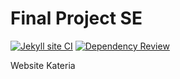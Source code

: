 # Final Project SE

[![Jekyll site CI](https://github.com/StevanusO/SE-Kelompok-16/actions/workflows/jekyll.yml/badge.svg)](https://github.com/StevanusO/SE-Kelompok-16/actions/workflows/jekyll.yml) [![Dependency Review](https://github.com/StevanusO/SE-Kelompok-16/actions/workflows/dependency-review.yml/badge.svg)](https://github.com/StevanusO/SE-Kelompok-16/actions/workflows/dependency-review.yml) 


Website Kateria
